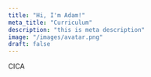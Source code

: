```yaml
---
title: "Hi, I'm Adam!"
meta_title: "Curriculum"
description: "this is meta description"
image: "/images/avatar.png"
draft: false
---
```



CICA